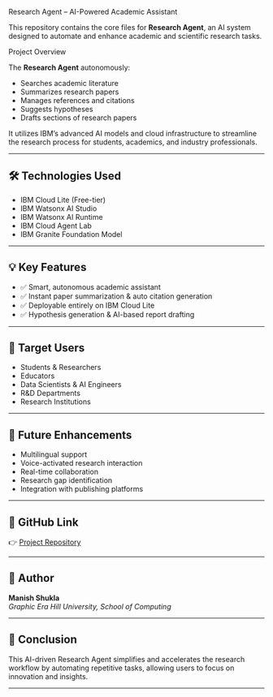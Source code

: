 Research Agent – AI-Powered Academic Assistant

This repository contains the core files for **Research Agent**, an AI system designed to automate and enhance academic and scientific research tasks.

Project Overview

The **Research Agent** autonomously:
- Searches academic literature
- Summarizes research papers
- Manages references and citations
- Suggests hypotheses
- Drafts sections of research papers

It utilizes IBM’s advanced AI models and cloud infrastructure to streamline the research process for students, academics, and industry professionals.

---

## 🛠️ Technologies Used

- IBM Cloud Lite (Free-tier)
- IBM Watsonx AI Studio
- IBM Watsonx AI Runtime
- IBM Cloud Agent Lab
- IBM Granite Foundation Model

---

## 💡 Key Features

- ✅ Smart, autonomous academic assistant
- ✅ Instant paper summarization & auto citation generation
- ✅ Deployable entirely on IBM Cloud Lite
- ✅ Hypothesis generation & AI-based report drafting

---

## 🎯 Target Users

- Students & Researchers  
- Educators  
- Data Scientists & AI Engineers  
- R&D Departments  
- Research Institutions  

---

## 🔮 Future Enhancements

- Multilingual support  
- Voice-activated research interaction  
- Real-time collaboration  
- Research gap identification  
- Integration with publishing platforms  

---

## 📎 GitHub Link

👉 [Project Repository](https://github.com/AswiniKumar55/Nutrion_agent)

---

## 👤 Author

**Manish Shukla**  
*Graphic Era Hill University, School of Computing*

---

## 🏁 Conclusion

This AI-driven Research Agent simplifies and accelerates the research workflow by automating repetitive tasks, allowing users to focus on innovation and insights.

---

